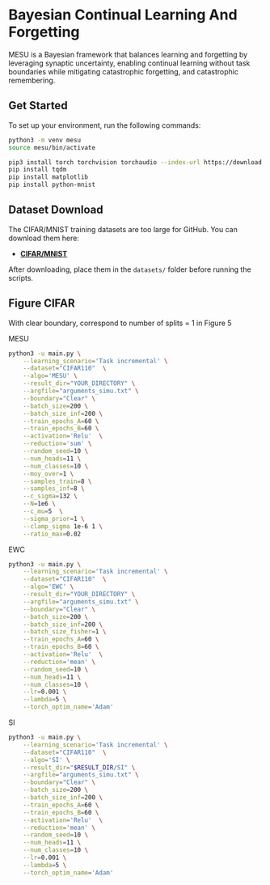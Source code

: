 # Bayesian Continual Learning And Forgetting

MESU is a Bayesian framework that balances learning and forgetting by leveraging synaptic uncertainty, enabling continual learning without task boundaries while mitigating catastrophic forgetting, and catastrophic remembering.

## Get Started

To set up your environment, run the following commands:

```bash
python3 -m venv mesu
source mesu/bin/activate

pip3 install torch torchvision torchaudio --index-url https://download.pytorch.org/whl/cu118
pip install tqdm
pip install matplotlib
pip install python-mnist
```

## Dataset Download

The CIFAR/MNIST training datasets are too large for GitHub. You can download them here:

- **[CIFAR/MNIST](https://www.dropbox.com/scl/fo/oomzzdq99ldkfyyvoylnq/ABxo-0qRKecwa4pzLjb_dpQ?rlkey=0k2r4zpnwgnratzm8m60dlb05&st=ja2716mf&dl=0)**

After downloading, place them in the `datasets/` folder before running the scripts.



## Figure CIFAR

With clear boundary, correspond to number of splits = 1 in Figure 5 

MESU
```bash
python3 -u main.py \
    --learning_scenario='Task incremental' \
    --dataset="CIFAR110"  \
    --algo='MESU' \
    --result_dir="YOUR_DIRECTORY" \
    --argfile="arguments_simu.txt" \
    --boundary="Clear" \
    --batch_size=200 \
    --batch_size_inf=200 \
    --train_epochs_A=60 \
    --train_epochs_B=60 \
    --activation='Relu'  \
    --reduction='sum' \
    --random_seed=10 \
    --num_heads=11 \
    --num_classes=10 \
    --moy_over=1 \
    --samples_train=8 \
    --samples_inf=8 \
    --c_sigma=132 \
    --N=1e6 \
    --c_mu=5  \
    --sigma_prior=1 \
    --clamp_sigma 1e-6 1 \
    --ratio_max=0.02
```


EWC

```bash
python3 -u main.py \
    --learning_scenario='Task incremental' \
    --dataset="CIFAR110"  \
    --algo='EWC' \
    --result_dir="YOUR_DIRECTORY" \
    --argfile="arguments_simu.txt" \
    --boundary="Clear" \
    --batch_size=200 \
    --batch_size_inf=200 \
    --batch_size_fisher=1 \
    --train_epochs_A=60 \
    --train_epochs_B=60 \
    --activation='Relu'  \
    --reduction='mean' \
    --random_seed=10 \
    --num_heads=11 \
    --num_classes=10 \
    --lr=0.001 \
    --lambda=5 \
    --torch_optim_name='Adam' 
```

SI

```bash
python3 -u main.py \
    --learning_scenario='Task incremental' \
    --dataset="CIFAR110"  \
    --algo='SI' \
    --result_dir="$RESULT_DIR/SI" \
    --argfile="arguments_simu.txt" \
    --boundary="Clear" \
    --batch_size=200 \
    --batch_size_inf=200 \
    --train_epochs_A=60 \
    --train_epochs_B=60 \
    --activation='Relu'  \
    --reduction='mean' \
    --random_seed=10 \
    --num_heads=11 \
    --num_classes=10 \
    --lr=0.001 \
    --lambda=5 \
    --torch_optim_name='Adam'  
```
